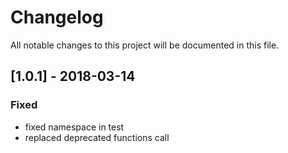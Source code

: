 # Changelog
All notable changes to this project will be documented in this file.

## [1.0.1] - 2018-03-14

### Fixed
* fixed namespace in test
* replaced deprecated functions call